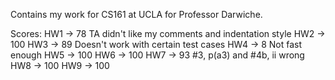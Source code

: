 Contains my work for CS161 at UCLA for Professor Darwiche. 

Scores:
	HW1 -> 78	TA didn't like my comments and indentation style
	HW2 -> 100
	HW3 -> 89	Doesn't work with certain test cases
	HW4 -> 8	Not fast enough
	HW5 -> 100
	HW6 -> 100
	HW7 -> 93	#3, p(a3) and #4b, ii wrong
	HW8 -> 100
	HW9 -> 100
